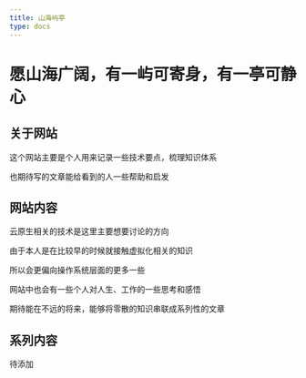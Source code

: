 ```yaml
---
title: 山海屿亭
type: docs
---
```


# 愿山海广阔，有一屿可寄身，有一亭可静心

## 关于网站

这个网站主要是个人用来记录一些技术要点，梳理知识体系

也期待写的文章能给看到的人一些帮助和启发


## 网站内容

云原生相关的技术是这里主要想要讨论的方向

由于本人是在比较早的时候就接触虚拟化相关的知识

所以会更偏向操作系统层面的更多一些

网站中也会有一些个人对人生、工作的一些思考和感悟

期待能在不远的将来，能够将零散的知识串联成系列性的文章


## 系列内容

待添加

